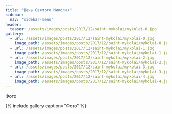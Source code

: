 ```yaml
---
title: "День Святого Миколая"
sidebar:
  nav: "sidebar-menu"
header:
  teaser: /assets/images/posts/2017/12/saint-mykolai/mykolai-0.jpg
gallery:
  - url: /assets/images/posts/2017/12/saint-mykolai/mykolai-0.jpg
    image_path: /assets/images/posts/2017/12/saint-mykolai/mykolai-0.jpg
  - url: /assets/images/posts/2017/12/saint-mykolai/mykolai-1.jpg
    image_path: /assets/images/posts/2017/12/saint-mykolai/mykolai-1.jpg
  - url: /assets/images/posts/2017/12/saint-mykolai/mykolai-2.jpg
    image_path: /assets/images/posts/2017/12/saint-mykolai/mykolai-2.jpg
  - url: /assets/images/posts/2017/12/saint-mykolai/mykolai-3.jpg
    image_path: /assets/images/posts/2017/12/saint-mykolai/mykolai-3.jpg
  - url: /assets/images/posts/2017/12/saint-mykolai/mykolai-4.jpg
    image_path: /assets/images/posts/2017/12/saint-mykolai/mykolai-4.jpg
---
```


Фото

{% include gallery caption="Фото" %}
